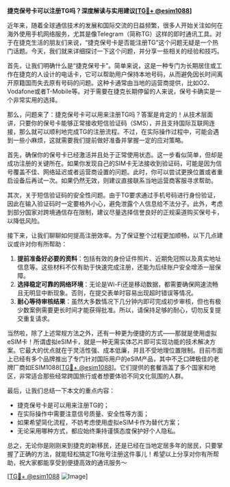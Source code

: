 **捷克保号卡可以注册TG吗？深度解读与实用建议[[TG💪+ @esim1088](https://t.me/s/esim1088)]**

近年来，随着全球通信技术的发展和国际交流的日益频繁，很多人开始关注如何在海外使用手机网络服务，尤其是像Telegram（简称TG）这样的即时通讯工具。对于在捷克生活的朋友们来说，“捷克保号卡是否能注册TG”这个问题无疑是一个热门话题。今天，我们就来详细探讨一下这个问题，并分享一些相关的经验和技巧。

首先，让我们明确什么是“捷克保号卡”。简单来说，这是一种专门为长期居住或工作在捷克的人设计的电话卡，它可以帮助用户保持本地号码，从而避免因长时间离开原籍国而失去原有号码的问题。这种卡通常由当地的运营商提供，比如O2、Vodafone或者T-Mobile等。对于需要在捷克长期停留的人来说，保号卡确实是一个非常实用的选择。

那么，问题来了：捷克保号卡可以用来注册TG吗？答案是肯定的！从技术层面讲，只要你的保号卡能够正常接收短信验证码（SMS），并且支持国际互联网连接，那么就可以顺利地完成TG的注册流程。不过，在实际操作过程中，可能会遇到一些小麻烦，这就需要我们提前做好准备并掌握一定的应对策略。

首先，确保你的保号卡已经激活并且处于正常使用状态。这一步看似简单，但却是成功注册的关键所在。如果你发现自己的SIM卡无法接收到验证码，可能是因为信号覆盖不佳、网络延迟或者运营商设置的问题。此时，你可以尝试更换位置或者重启设备后再试一次。如果仍然无效，则建议直接联系当地运营商客服寻求帮助。

其次，关于短信验证码的安全性问题。由于TG要求通过手机号码进行身份验证，因此在输入验证码时一定要格外小心，避免泄露个人信息给不法分子。此外，考虑到部分国家对跨境通信存在限制，建议尽量选择信誉良好的正规渠道购买保号卡，以降低风险。

接下来，让我们聊聊如何提高注册效率。为了保证整个过程更加顺畅，以下几点建议或许对你有所帮助：

1. **提前准备好必要的资料**：包括有效的身份证件照片、近期免冠照以及真实地址信息等。这些材料不仅有助于快速完成注册，还能为后续账户安全增添一层保障。
2. **选择稳定可靠的网络环境**：无论是Wi-Fi还是移动数据，都需要确保网速流畅且无明显中断现象。否则，在提交表单时容易出现超时错误等情况。
3. **耐心等待审核结果**：虽然大多数情况下几分钟内即可完成初步审核，但也有极少数案例需要更长时间才能获得批准。所以，请保持足够的耐心，切勿反复提交重复请求。

当然啦，除了上述常规方法之外，还有一种更为便捷的方式——那就是使用虚拟eSIM卡！所谓虚拟eSIM卡，就是一种无需实体芯片即可实现功能的技术解决方案。它最大的优点就在于灵活性强、成本低廉，并且不受地理位置限制。目前市面上已经有多个品牌推出了专门针对国际用户的eSIM产品，其中不乏口碑极佳的老牌厂商如ESIM1088[[TG💪+ @esim1088](https://t.me/s/esim1088)]。它们提供的套餐涵盖了多个国家和地区，非常适合那些经常跨国旅行或者想要体验不同文化氛围的人群。

最后，让我们总结一下本文的重点内容：
- 捷克保号卡是可以用来注册TG的；
- 在实际操作中需要注意信号质量、安全性等方面；
- 如果希望简化流程，不妨考虑使用虚拟eSIM卡作为替代方案；
- 无论采用哪种方式，都应始终秉持谨慎态度保护好个人隐私。

总之，无论你是刚刚来到捷克的新移民，还是已经在当地定居多年的居民，只要掌握了正确的方法，就能轻松搞定TG账号注册这件事儿！希望以上分享对你有所帮助，祝大家都能享受到便捷高效的通讯服务～

[[TG💪+ @esim1088](https://t.me/s/esim1088) ![Image](https://i.postimg.cc/4NQfJmqS/Snipaste-2025-05-13-00-14-12.png)]